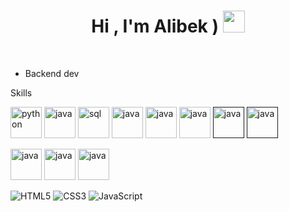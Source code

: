 
<h1 align="center"><b>Hi , I'm Alibek ) </b><img src="![image](https://user-images.githubusercontent.com/91368175/217565904-06b2d61a-ef4f-4f68-b6e8-18ce30d9fdfa.png)
" width="35"></h1>

<br>


- Backend dev 

Skills

[<img src="https://cdn.iconscout.com/icon/free/png-256/python-3521655-2945099.png" alt="python" width="50">](https://docs.python.org/3/library/index.html)
[<img src="https://cdn.iconscout.com/icon/free/png-512/django-1-282754.png?f=avif&w=256" alt="java" width="50">](https://docs.djangoproject.com/en/4.1/)
[<img src="https://img.icons8.com/color/256/postgreesql.png" alt="sql" width="50">](https://www.postgresql.org/)
[<img src="https://cdn.iconscout.com/icon/free/png-128/java-2038875-1720088.png" alt="java" width="50">](https://docs.oracle.com/en/java/)
[<img src="https://img.icons8.com/color/256/spring-logo.png" alt="java" width="50">](https://docs.oracle.com/en/java/)
[<img src="https://cdn.iconscout.com/icon/free/png-512/node-js-1174925.png?f=avif&w=256" alt="java" width="50">](https://nodejs.org/en/)
[<img src="https://cdn.iconscout.com/icon/free/png-512/react-4-1175110.png?f=avif&w=256" alt="java" width="50">]()
[<img src="https://cdn.iconscout.com/icon/free/png-512/c-4-226082.png?f=avif&w=256" alt="java" width="50">]()


[<img src="https://img.icons8.com/color/256/linux.png" alt="java" width="50">](https://ubuntu.com/)
[<img src="https://img.icons8.com/color/256/docker.png" alt="java" width="50">](https://www.docker.com/)
[<img src="https://img.icons8.com/fluency/256/visual-studio-code-2019.png" alt="java" width="50">](https://code.visualstudio.com/)


![HTML5](https://img.shields.io/badge/HTML5%20-%23E34F26.svg?style=for-the-badge&logo=html5&logoColor=white)
![CSS3](https://img.shields.io/badge/CSS%20-%231572B6.svg?style=for-the-badge&logo=css3&logoColor=white)
![JavaScript](https://img.shields.io/badge/JavaScript%20-%23F7DF1E.svg?style=for-the-badge&logo=javascript&logoColor=black)
